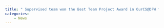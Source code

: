```yaml
---
title: " Supervised team won the Best Team Project Award in OurCS@DFW for <b>building an IoT System for air quality monitoring</b>"
categories:
    - News
---
```


